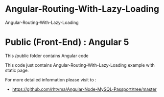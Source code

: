 # Angular-Routing-With-Lazy-Loading
Angular-Routing-With-Lazy-Loading

# Public (Front-End) :  Angular 5

This /public folder contains Angular code 

This code just contains Angular-Routing-With-Lazy-Loading example with static page.

For more detailed information please visit to :

 * https://github.com/rhtvma/Angular-Node-MySQL-Passport/tree/master
